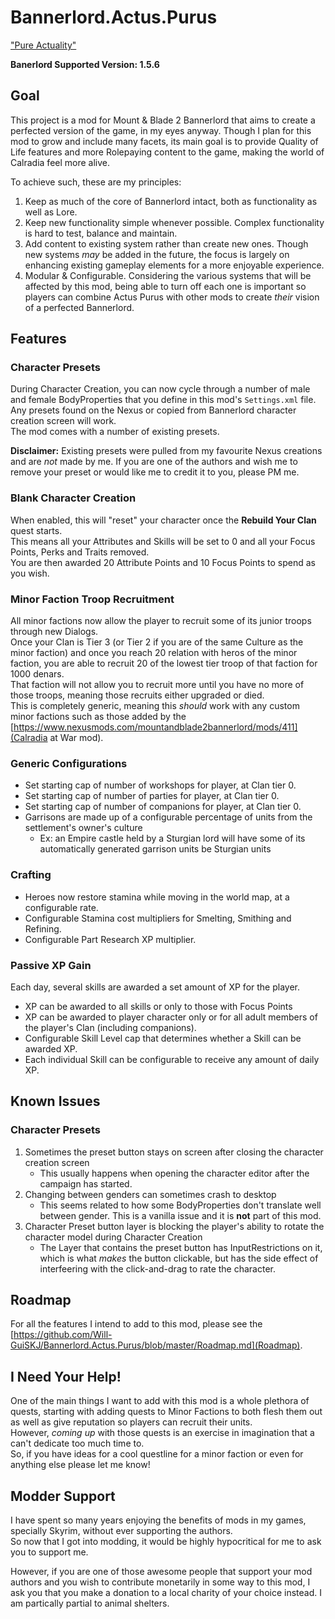# Bannerlord.Actus.Purus
["Pure Actuality"](https://en.wikipedia.org/wiki/Actus_purus)

**Banerlord Supported Version: 1.5.6**

## Goal
This project is a mod for Mount &amp; Blade 2 Bannerlord that aims to create a perfected version of the game, in my eyes anyway. Though I plan for this mod to grow and include many facets, its main goal is to provide Quality of Life features and more Rolepaying content to the game, making the world of Calradia feel more alive.

To achieve such, these are my principles:
1. Keep as much of the core of Bannerlord intact, both as functionality as well as Lore.
1. Keep new functionality simple whenever possible. Complex functionality is hard to test, balance and maintain.
1. Add content to existing system rather than create new ones. Though new systems _may_ be added in the future, the focus is largely on enhancing existing gameplay elements for a more enjoyable experience.
1. Modular & Configurable. Considering the various systems that will be affected by this mod, being able to turn off each one is important so players can combine Actus Purus with other mods to create _their_ vision of a perfected Bannerlord.

## Features

### Character Presets
During Character Creation, you can now cycle through a number of male and female BodyProperties that you define in this mod's `Settings.xml` file.  
Any presets found on the Nexus or copied from Bannerlord character creation screen will work.  
The mod comes with a number of existing presets.

**Disclaimer:** Existing presets were pulled from my favourite Nexus creations and are *not* made by me. If you are one of the authors and wish me to remove your preset or would like me to credit it to you, please PM me.

### Blank Character Creation
When enabled, this will "reset" your character once the **Rebuild Your Clan** quest starts.  
This means all your Attributes and Skills will be set to 0 and all your Focus Points, Perks and Traits removed.  
You are then awarded 20 Attribute Points and 10 Focus Points to spend as you wish.

### Minor Faction Troop Recruitment
All minor factions now allow the player to recruit some of its junior troops through new Dialogs.  
Once your Clan is Tier 3 (or Tier 2 if you are of the same Culture as the minor faction) and once you reach 20 relation with heros of the minor faction, you are able to recruit 20 of the lowest tier troop of that faction for 1000 denars.  
That faction will not allow you to recruit more until you have no more of those troops, meaning those recruits either upgraded or died.  
This is completely generic, meaning this *should* work with any custom minor factions such as those added by the [https://www.nexusmods.com/mountandblade2bannerlord/mods/411](Calradia at War mod).

### Generic Configurations
- Set starting cap of number of workshops for player, at Clan tier 0.
- Set starting cap of number of parties for player, at Clan tier 0.
- Set starting cap of number of companions for player, at Clan tier 0.
- Garrisons are made up of a configurable percentage of units from the settlement's owner's culture
	- Ex: an Empire castle held by a Sturgian lord will have some of its automatically generated garrison units be Sturgian units

### Crafting
- Heroes now restore stamina while moving in the world map, at a configurable rate.
- Configurable Stamina cost multipliers for Smelting, Smithing and Refining.
- Configurable Part Research XP multiplier.

### Passive XP Gain
Each day, several skills are awarded a set amount of XP for the player.
- XP can be awarded to all skills or only to those with Focus Points
- XP can be awarded to player character only or for all adult members of the player's Clan (including companions).
- Configurable Skill Level cap that determines whether a Skill can be awarded XP.
- Each individual Skill can be configurable to receive any amount of daily XP.

## Known Issues

### Character Presets
1. Sometimes the preset button stays on screen after closing the character creation screen
	- This usually happens when opening the character editor after the campaign has started.
1. Changing between genders can sometimes crash to desktop
	- This seems related to how some BodyProperties don't translate well between gender. This is a vanilla issue and it is **not** part of this mod.
1. Character Preset button layer is blocking the player's ability to rotate the character model during Character Creation
	- The Layer that contains the preset button has InputRestrictions on it, which is what *makes* the button clickable, but has the side effect of interfeering with the click-and-drag to rate the character.

## Roadmap
For all the features I intend to add to this mod, please see the [https://github.com/Will-GuiSKJ/Bannerlord.Actus.Purus/blob/master/Roadmap.md](Roadmap).

## I Need Your Help!
One of the main things I want to add with this mod is a whole plethora of quests, starting with adding quests to Minor Factions to both flesh them out as well as give reputation so players can recruit their units.  
However, *coming up* with those quests is an exercise in imagination that a can't dedicate too much time to.  
So, if you have ideas for a cool questline for a minor faction or even for anything else please let me know!

## Modder Support
I have spent so many years enjoying the benefits of mods in my games, specially Skyrim, without ever supporting the authors.  
So now that I got into modding, it would be highly hypocritical for me to ask you to support me.

However, if you are one of those awesome people that support your mod authors and you wish to contribute monetarily in some way to this mod, I ask you that you make a donation to a local charity of your choice instead. I am partically partial to animal shelters.